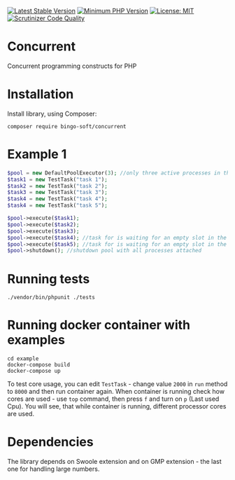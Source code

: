 [![Latest Stable Version](https://poser.pugx.org/bingo-soft/concurrent/v/stable.png)](https://packagist.org/packages/bingo-soft/concurrent)
[![Minimum PHP Version](https://img.shields.io/badge/php-%3E%3D%207.4-8892BF.svg)](https://php.net/)
[![License: MIT](https://img.shields.io/badge/License-MIT-green.svg)](https://opensource.org/licenses/MIT)
[![Scrutinizer Code Quality](https://scrutinizer-ci.com/g/bingo-soft/concurrent/badges/quality-score.png?b=main)](https://scrutinizer-ci.com/g/bingo-soft/concurrent/?branch=main)

# Concurrent

Concurrent programming constructs for PHP


# Installation

Install library, using Composer:

```
composer require bingo-soft/concurrent
```

# Example 1

```php
$pool = new DefaultPoolExecutor(3); //only three active processes in the pool
$task1 = new TestTask("task 1");
$task2 = new TestTask("task 2");
$task3 = new TestTask("task 3");
$task4 = new TestTask("task 4");
$task4 = new TestTask("task 5");

$pool->execute($task1);
$pool->execute($task2);
$pool->execute($task3);
$pool->execute($task4); //task for is waiting for an empty slot in the pool
$pool->execute($task5); //task for is waiting for an empty slot in the pool
$pool->shutdown(); //shutdown pool with all processes attached
```

# Running tests

```
./vendor/bin/phpunit ./tests
```

# Running docker container with examples

```
cd example
docker-compose build
docker-compose up
```

To test core usage, you can edit `TestTask` - change value `2000` in `run` method to `8000` and then run container again. When container is running check how cores are used - use `top` command, then press `f` and turn on `p` (Last used Cpu). You will see, that while container is running, different processor cores are used. 

# Dependencies

The library depends on Swoole extension and on GMP extension - the last one for handling large numbers.